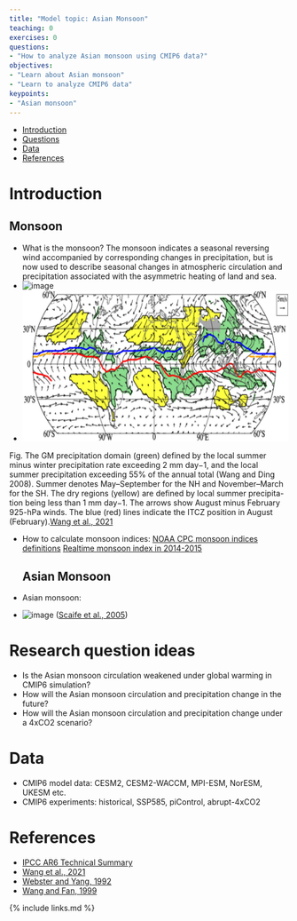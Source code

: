 ```yaml
---
title: "Model topic: Asian Monsoon"
teaching: 0
exercises: 0
questions:
- "How to analyze Asian monsoon using CMIP6 data?"
objectives:
- "Learn about Asian monsoon"
- "Learn to analyze CMIP6 data"
keypoints:
- "Asian monsoon"
---
```



*   [Introduction](#introduction)
*   [Questions](#research-question-ideas)
*   [Data](#data)
*   [References](#references)

# Introduction
  ## Monsoon
- What is the monsoon?
  The monsoon indicates a seasonal reversing wind accompanied by corresponding changes in precipitation, but is now used to describe seasonal changes in atmospheric circulation and precipitation associated with the asymmetric heating of land and sea.
- ![image]()
- <img src="../fig/Wang2021--BAMS-f1.jpg" width=600>
Fig. The GM precipitation domain (green) defined by the local summer minus winter precipitation rate exceeding 2 mm day−1, and the local summer precipitation exceeding 55% of the annual total (Wang and Ding 2008). Summer denotes May–September for the NH and November–March for the SH. The dry regions (yellow) are defined by local summer precipita-tion being less than 1 mm day−1. The arrows show August minus February 925-hPa winds. The blue (red) lines indicate the ITCZ position in August (February).[Wang et al., 2021](https://journals.ametsoc.org/view/journals/bams/102/1/BAMS-D-19-0335.1.xml?tab_body=fulltext-display) 
- How to calculate monsoon indices: 
[NOAA CPC monsoon indices definitions](https://www.cpc.ncep.noaa.gov/products/Global_Monsoons/Asian_Monsoons/Figures/Index/)
[Realtime monsoon index in 2014-2015](https://www.cpc.ncep.noaa.gov/products/Global_Monsoons/Asian_Monsoons/monsoon_index.shtml)

  ## Asian Monsoon
- Asian monsoon: 
- ![image](https://user-images.githubusercontent.com/44640857/111969057-21e45000-8afa-11eb-8dc9-d39f98806c49.png) ([Scaife et al., 2005](https://agupubs.onlinelibrary.wiley.com/doi/epdf/10.1029/2005GL023226))

# Research question ideas
- Is the Asian monsoon circulation weakened under global warming in CMIP6 simulation? 
- How will the Asian monsoon circulation and precipitation change in the future?
- How will the Asian monsoon circulation and precipitation change under a 4xCO2 scenario? 


# Data
- CMIP6 model data: CESM2, CESM2-WACCM, MPI-ESM, NorESM, UKESM etc.
- CMIP6 experiments: historical, SSP585, piControl, abrupt-4xCO2


# References
- [IPCC AR6 Technical Summary](https://www.ipcc.ch/report/ar6/wg1/downloads/report/IPCC_AR6_WGI_TS.pdf)
- [Wang et al., 2021](https://journals.ametsoc.org/view/journals/bams/102/1/BAMS-D-19-0335.1.xml?tab_body=fulltext-display)
- [Webster and Yang, 1992](https://www.researchgate.net/publication/227706292_Monsoon_and_ENSO_Selectively_Interactive_Systems)
- [Wang and Fan, 1999](https://journals.ametsoc.org/view/journals/bams/80/4/1520-0477_1999_080_0629_cosasm_2_0_co_2.xml)


{% include links.md %}
